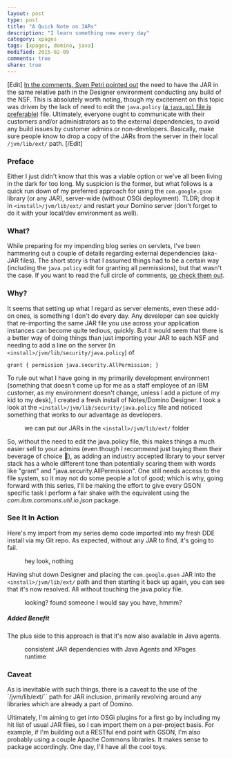 ```yaml
---
layout: post
type: post
title: "A Quick Note on JARs"
description: "I learn something new every day"
category: xpages
tags: [xpages, domino, java]
modified: 2015-02-09
comments: true
share: true
---
```


[Edit]
[In the comments, Sven Petri pointed out](/xpages/a-quick-note-on-JARs/#comment-1872739749) the need to have the JAR in the same relative path in the Designer environment conducting any build of the NSF. This is absolutely worth noting, though my excitement on this topic was driven by the lack of need to edit the `java.policy` ([a `java.pol` file is preferable](http://oliverbusse.notesx.net/hp.nsf/blogpost.xsp?documentId=EAA)) file. Ultimately, everyone ought to communicate with their customers and/or administrators as to the external dependencies, to avoid any build issues by customer admins or non-developers. Basically, make sure people know to drop a copy of the JARs from the server in their local `/jvm/lib/ext/` path.
[/Edit]

### Preface
Either I just didn't know that this was a viable option or we've all been living in the dark for too long. My suspicion is the former, but what follows is a quick run down of my preferred approach for using the `com.google.gson` library (or any JAR), server-wide (without OSGi deployment). TLDR; drop it in `<install>/jvm/lib/ext/` and restart your Domino server (don't forget to do it with your local/dev environment as well).

### What?
While preparing for my impending blog series on servlets, I've been hammering out a couple of details regarding external dependencies (aka- JAR files). The short story is that I assumed things had to be a certain way (including the `java.policy` edit for granting all permissions), but that wasn't the case. If you want to read the full circle of comments, [go check them out](//disqus.com/home/discussion/em-devblog/building_java_objects_from_json_93/#comment-1813504147).

### Why?
It seems that setting up what I regard as server elements, even these add-on ones, is something I don't do every day. Any developer can see quickly that re-importing the same JAR file you use across your application instances can become quite tedious, quickly. But it would seem that there is a better way of doing things than just importing your JAR to each NSF and needing to add a line on the server (in `<install>/jvm/lib/security/java.policy`) of
```
grant { permission java.security.AllPermission; }
```

To rule out what I have going in my primarily development environment (something that doesn't come up for me as a staff employee of an IBM customer, as my environment doesn't change, unless I add a picture of my kid to my desk), I created a fresh install of Notes/Domino Designer. I took a look at the `<install>/jvm/lib/security/java.policy` file and noticed something that works to our advantage as developers.

<figure>
  <amp-img src="/assets/images/post_images/JARs/StockJvmPropertiesJvmLibExt.png"
  alt="we can put our JARs in the jvm/lib/ext folder"
  layout="responsive"
  width="458" height="82"></amp-img>
 <figcaption>we can put our JARs in the <code class="highlighter-rouge">&lt;install&gt;/jvm/lib/ext/</code> folder</figcaption>
</figure>

So, without the need to edit the java.policy file, this makes things a much easier sell to your admins (even though I recommend just buying them their beverage of choice 🍺), as adding an industry accepted library to your server stack has a whole different tone than potentially scaring them with words like "grant" and "java.security.AllPermission". One still needs access to the file system, so it may not do some people a lot of good; which is why, going forward with this series, I'll be making the effort to give every GSON specific task I perform a fair shake with the equivalent using the _com.ibm.commons.util.io.json_ package.

### See It In Action
Here's my import from my series demo code imported into my fresh DDE install via my Git repo. As expected, without any JAR to find, it's going to fail.

<figure>
  <amp-img src="/assets/images/post_images/JARs/ImportingGsonWithoutJAR.png"
  alt="hey look, nothing"
  layout="responsive"
  width="502" height="114"></amp-img>
 <figcaption>hey look, nothing</figcaption>
</figure>

Having shut down Designer and placing the `com.google.gson` JAR into the `<install>/jvm/lib/ext/` path and then starting it back up again, you can see that it's now resolved. All without touching the java.policy file.

<figure>
  <amp-img src="/assets/images/post_images/JARs/JARaddedOnlyToJvmLibExt.png"
  alt="looking? found someone I would say you have, hmmm?"
  layout="responsive"
  width="505" height="132"></amp-img>
 <figcaption>looking? found someone I would say you have, hmmm?</figcaption>
</figure>

##### Added Benefit
The plus side to this approach is that it's now also available in Java agents.

<figure>
  <amp-img src="/assets/images/post_images/JARs/JARaccessibleFromJavaAgent.png"
  alt="consistent JAR dependencies with Java Agents and XPages runtime"
  layout="responsive"
  width="627" height="343"></amp-img>
 <figcaption>consistent JAR dependencies with Java Agents and XPages runtime</figcaption>
</figure>

### Caveat
As is inevitable with such things, there is a caveat to the use of the `<install>/jvm/lib/ext/`` path for JAR inclusion, primarily revolving around any libraries which are already a part of Domino.

<amp-twitter width="390" height="50"
    layout="responsive"
    data-tweetid="564821946270240769">
</amp-twitter>


Ultimately, I'm aiming to get into OSGi plugins for a first go by including my hit list of usual JAR files, so I can import them on a per-project basis. For example, if I'm building out a RESTful end point with GSON, I'm also probably using a couple Apache Commons libraries. It makes sense to package accordingly. One day, I'll have all the cool toys.
